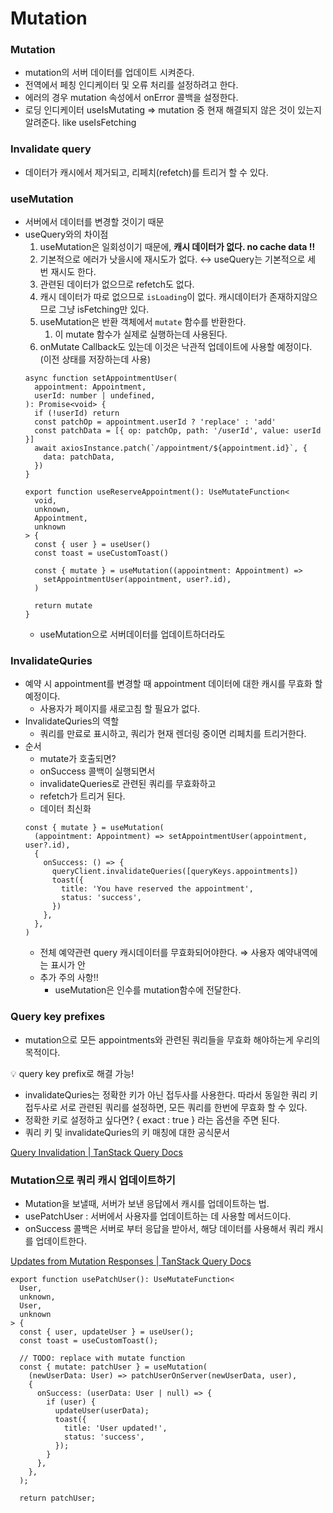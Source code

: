 # Mutation

### Mutation

- mutation의 서버 데이터를 업데이트 시켜준다.
- 전역에서 페칭 인디케이터 및 오류 처리를 설정하려고 한다.
- 에러의 경우 mutation 속성에서 onError 콜백을 설정한다.
- 로딩 인디케이터 useIsMutating ⇒ mutation 중 현재 해결되지 않은 것이 있는지 알려준다. like useIsFetching

### Invalidate query

- 데이터가 캐시에서 제거되고, 리페치(refetch)를 트리거 할 수 있다.

### useMutation

- 서버에서 데이터를 변경할 것이기 때문
- useQuery와의 차이점
  1. useMutation은 일회성이기 때문에, **캐시 데이터가 없다. no cache data !!**
  2. 기본적으로 에러가 낫을시에 재시도가 없다. ↔ useQuery는 기본적으로 세 번 재시도 한다.
  3. 관련된 데이터가 없으므로 refetch도 없다.
  4. 캐시 데이터가 따로 없으므로 `isLoading`이 없다. 캐시데이터가 존재하지않으므로 그냥 isFetching만 있다.
  5. useMutation은 반환 객체에서 `mutate` 함수를 반환한다.
     1. 이 mutate 함수가 실제로 실행하는데 사용된다.
  6. onMutate Callback도 있는데 이것은 낙관적 업데이트에 사용할 예정이다. (이전 상태를 저장하는데 사용)
  ```tsx
  async function setAppointmentUser(
    appointment: Appointment,
    userId: number | undefined,
  ): Promise<void> {
    if (!userId) return
    const patchOp = appointment.userId ? 'replace' : 'add'
    const patchData = [{ op: patchOp, path: '/userId', value: userId }]
    await axiosInstance.patch(`/appointment/${appointment.id}`, {
      data: patchData,
    })
  }

  export function useReserveAppointment(): UseMutateFunction<
    void,
    unknown,
    Appointment,
    unknown
  > {
    const { user } = useUser()
    const toast = useCustomToast()

    const { mutate } = useMutation((appointment: Appointment) =>
      setAppointmentUser(appointment, user?.id),
    )

    return mutate
  }
  ```
  - useMutation으로 서버데이터를 업데이트하더라도

### InvalidateQuries

- 예약 시 appointment를 변경할 때 appointment 데이터에 대한 캐시를 무효화 할 예정이다.
  - 사용자가 페이지를 새로고침 할 필요가 없다.
- InvalidateQuries의 역할
  - 쿼리를 만료로 표시하고, 쿼리가 현재 렌더링 중이면 리페치를 트리거한다.
- 순서
  - mutate가 호출되면?
  - onSuccess 콜백이 실행되면서
  - invalidateQueries로 관련된 쿼리를 무효화하고
  - refetch가 트리거 된다.
  - 데이터 최신화
  ```tsx
  const { mutate } = useMutation(
    (appointment: Appointment) => setAppointmentUser(appointment, user?.id),
    {
      onSuccess: () => {
        queryClient.invalidateQueries([queryKeys.appointments])
        toast({
          title: 'You have reserved the appointment',
          status: 'success',
        })
      },
    },
  )
  ```
  - 전체 예약관련 query 캐시데이터를 무효화되어야한다. ⇒ 사용자 예약내역에는 표시가 안
  - 추가 주의 사항!!
    - useMutation은 인수를 mutation함수에 전달한다.

### Query key prefixes

- mutation으로 모든 appointments와 관련된 쿼리들을 무효화 해야하는게 우리의 목적이다.

<aside>
💡 query key prefix로 해결 가능!

</aside>

- invalidateQuries는 정확한 키가 아닌 접두사를 사용한다. 따라서 동일한 쿼리 키 접두사로 서로 관련된 쿼리를 설정하면, 모든 쿼리를 한번에 무효화 할 수 있다.
- 정확한 키로 설정하고 싶다면? { exact : true } 라는 옵션을 주면 된다.
- 쿼리 키 및 invalidateQuries의 키 매칭에 대한 공식문서

[Query Invalidation | TanStack Query Docs](https://tanstack.com/query/latest/docs/react/guides/query-invalidation?from=reactQueryV3&original=https://tanstack.com/query/v3/docs/guides/query-invalidation#query-matching-with-invalidatequeries)

### Mutation으로 쿼리 캐시 업데이트하기

- Mutation을 보낼때, 서버가 보낸 응답에서 캐시를 업데이트하는 법.
- usePatchUser : 서버에서 사용자를 업데이트하는 데 사용할 메서드이다.
- onSuccess 콜백은 서버로 부터 응답을 받아서, 해당 데이터를 사용해서 쿼리 캐시를 업데이트한다.

[Updates from Mutation Responses | TanStack Query Docs](https://tanstack.com/query/latest/docs/react/guides/updates-from-mutation-responses?from=reactQueryV3&original=https://tanstack.com/query/v3/docs/guides/updates-from-mutation-responses)

```tsx
export function usePatchUser(): UseMutateFunction<
  User,
  unknown,
  User,
  unknown
> {
  const { user, updateUser } = useUser();
  const toast = useCustomToast();

  // TODO: replace with mutate function
  const { mutate: patchUser } = useMutation(
    (newUserData: User) => patchUserOnServer(newUserData, user),
    {
      onSuccess: (userData: User | null) => {
        if (user) {
          updateUser(userData);
          toast({
            title: 'User updated!',
            status: 'success',
          });
        }
      },
    },
  );

  return patchUser;
```
